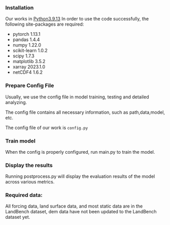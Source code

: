 ### Installation

Our works in [Python3.9.13](https://www.python.org/downloads/)
In order to use the code successfully, the following site-packages are required:

- pytorch 1.13.1
- pandas 1.4.4
- numpy 1.22.0
- scikit-learn 1.0.2
- scipy 1.7.3
- matplotlib 3.5.2
- xarray 2023.1.0
- netCDF4 1.6.2

### Prepare Config File

Usually, we use the config file in model training, testing and detailed analyzing.

The config file contains all necessary information, such as path,data,model, etc.

The config file of our work is `config.py`

### Train model

When the config is properly configured, run main.py to train the model.

### Display the results

Running postprocess.py will display the evaluation results of the model across various metrics.

### Required data:
All forcing data, land surface data, and most static data are in the LandBench dataset, dem data have not been updated to the LandBench dataset yet.




